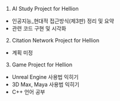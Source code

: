 1. AI Study Project for Hellion
  - 인공지능_현대적 접근방식(제3판) 정리 및 요약 
  - 관련 코드 구현 및 시각화

2. Citation Network Project for Hellion
  - 계획 미정
 
3. Game Project for Hellion
  - Unreal Engine 사용법 익히기
  - 3D Max, Maya 사용법 익히기
  - C++ 언어 공부
